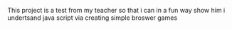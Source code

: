 This project is a test from my teacher so that i can in a fun way show him i undertsand java script via creating simple broswer games

